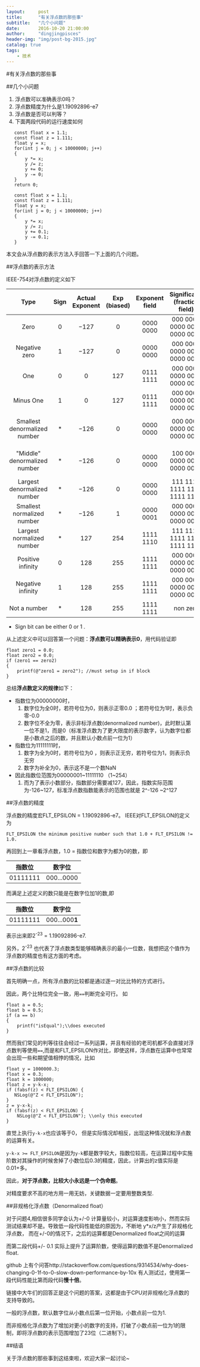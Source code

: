 ```yaml
---
layout:     post
title:      "有关浮点数的那些事"
subtitle:   "几个小问题"
date:       2016-10-20 21:00:00
author:     "dingjingpisces"
header-img: "img/post-bg-2015.jpg"
catalog: true
tags:
    - 技术
---
```



#有关浮点数的那些事

##几个小问题

1. 浮点数可以准确表示0吗？ 
2. 浮点数精度为什么是1.19092896-e7
3. 浮点数是否可以判等？
4. 下面两段代码的运行速度如何

```
   const float x = 1.1;
   const float z = 1.111;
   float y = x;
   for(int j = 0; j < 10000000; j++)
   {
       y *= x;
       y /= z;
       y += 0;
       y -= 0;
   }
   return 0;
```

```
   const float x = 1.1;
   const float z = 1.111;
   float y = x;
   for(int j = 0; j < 10000000; j++)
   {
       y *= x;
       y /= z;
       y += 0.1;
       y -= 0.1;
   }
```
本文会从浮点数的表示方法入手回答一下上面的几个问题。

##浮点数的表示方法

IEEE-754对浮点数的定义如下

|Type  | Sign | Actual Exponent | Exp (biased) | Exponent field | Significand (fraction field) | Value |
|:----:|:----:|:---------------:|:------------:|:--------------:|:----------------------------:|:-----------:|
|Zero |0     | −127 |       0         |   0000 0000  |000 0000 0000 0000 0000 0000|  0.0             |
|Negative zero|1|−127|0|0000 0000|000 0000 0000 0000 0000 0000|−0.0|
|One|0|0|127|0111 1111|000 0000 0000 0000 0000 0000|1.0|
|Minus One|1|0|127|0111 1111|000 0000 0000 0000 0000 0000|−1.0|
|Smallest denormalized number|*|−126|0|0000 0000|000 0000 0000 0000 0000 0001|±2−23 × 2−126 = ±2−149 ≈ ±1.4×10−45|
|"Middle" denormalized number|*|−126|0|0000 0000|100 0000 0000 0000 0000 0000|±2−1 × 2−126 = ±2−127 ≈ ±5.88×10−39|
|Largest denormalized number|*|−126|0|0000 0000|111 1111 1111 1111 1111 1111|±(1−2−23) × 2−126 ≈ ±1.18×10−38|
|Smallest normalized number|*|−126|1|0000 0001|000 0000 0000 0000 0000 0000|±2−126 ≈ ±1.18×10−38|
|Largest normalized number|*|127|254|1111 1110|111 1111 1111 1111 1111 1111|±(2−2−23) × 2127 ≈ ±3.4×1038|
|Positive infinity|0|128|255|1111 1111|000 0000 0000 0000 0000 0000|+∞|
|Negative infinity|1|128|255|1111 1111|000 0000 0000 0000 0000 0000|−∞|
|Not a number|*|128|255|1111 1111|non zero|NaN|

* Sign bit can be either 0 or 1 .

从上述定义中可以回答第一个问题：**浮点数可以精确表示0**，用代码验证即

```
float zero1 = 0.0;
float zero2 = 0.0;
if (zero1 == zero2) 
{
	printf(@"zero1 = zero2"); //must setup in if block
}
```

总结**浮点数定义的规律**如下：

* 指数位为00000000时，
	1. 数字位为全0时，若符号位为0，则表示正零0.0 ；若符号位为1时，表示负零-0.0
	2. 数字位不全为零，表示非标浮点数(denormalized number)，此时默认第一位不是1，而是0（标准浮点数为了更大限度的表示数字，认为数字位都是小数点之后的数，并且默认小数点前一位为1）
* 指数位为11111111时，
	1. 数字为全为0时，若符号位为0 ，则表示正无穷，若符号位为1，则表示负无穷
	2. 数字为补全为0，表示这不是一个数NaN
* 因此指数位范围为00000001~11111110 （1~254）
	1. 而为了表示小数部分，指数部分需要减127，因此，指数实际范围为-126~127，标准浮点数指数能表示的范围也就是 2^-126 ~2^127
	
##浮点数的精度

浮点数的精度宏FLT_EPSILON = 1.19092896-e7。
IEEE对FLT_EPSILON的定义为

```
FLT_EPSILON the minimum positive number such that 1.0 + FLT_EPSILON != 1.0.
```

再回到上一章看浮点数，1.0 = 指数位和数字为都为0的数，即

|指数位|数字位|
|:----:|:----:|
|01111111| 000...0000|

而满足上述定义的数只能是在数字位加1的数,即

|指数位|数字位|
|:----:|:----:|
|01111111| 000...000**1**|

表示出来即2<sup>-23</sup> = 1.19092896-e7.

另外，2<sup>-23</sup> 也代表了浮点数类型能够精确表示的最小一位数，我想把这个值作为浮点数的精度也有这方面的考虑。

##浮点数的比较

首先明确一点，所有浮点数的比较都是通过逐一对比比特的方式进行。

因此，两个比特位完全一致，用```==```判断完全可行。
如

```
float a = 0.5;
float b = 0.5;
if (a == b)
{
	printf("isEqual");\\does executed
}
```

然而我们常见的判等往往会经过一系列运算，并且有经验的老司机都不会直接对浮点数判等使用```==```,而是和FLT_EPSILON作对比，即使这样，浮点数在运算中也常常会出现一些和期望值相悖的情况，比如

```
float y = 1000000.3;
float x = 0.3;
float k = 1000000;
float z = y-k-x;
if (fabsf(z) < FLT_EPSILON) {
   NSLog(@"Z < FLT_EPSILON");
}
z = y-x-k;
if (fabsf(z) < FLT_EPSILON) {
    NSLog(@"Z < FLT_EPSILON"); \\only this executed
}
```

直觉上执行```y-k-x```也应该等于0， 但是实际情况却相反，出现这种情况就和浮点数的运算有关。

```y-k-x >= FLT_EPSILON```是因为```y-k```都是数字较大，指数位较高，在运算过程中实施阶数对其操作的时候舍掉了小数位后0.3的精度，因此，计算出的z值实际是0.01+多。

因此，**对于浮点数，比较大小永远是一个伪命题**。

对精度要求不高的地方用一用无妨，关键数据一定要用整数类型.

##非规格化浮点数（Denormalized float）

对于问题4,相信很多同学会认为+/-0 计算量较小，对运算速度影响小，然而实际测试结果却不是。导致低一段代码性能低的原因为，不断地 y*x/z产生了非规格化浮点数， 而在+/-0的情况下，之后的运算都是Denormalized float之间的运算

而第二段代码+/- 0.1 实际上提升了运算阶数，使得运算的数值不是Denormalized float.
 

github 上有个问答http://stackoverflow.com/questions/9314534/why-does-changing-0-1f-to-0-slow-down-performance-by-10x 有人测试过，使用第一段代码性能比第而段代码**慢十倍**。

链接中大牛们的回答正是这个问题的答案，这都是由于CPU对非规格化浮点数的支持导致的。

一般的浮点数，默认数字位从小数点后第一位开始，小数点前一位为1.

而非规格化浮点数为了增加对更小的数字的支持，打破了小数点前一位为1的限制，即将浮点数的表示范围增加了23位（二进制下）。


##结语

关于浮点数的那些事到这结束啦，欢迎大家一起讨论~

